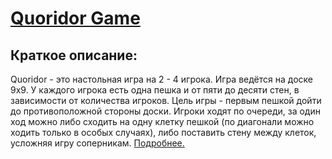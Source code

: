 # [Quoridor Game](https://quoridor.online)

## Краткое описание:

Quoridor - это настольная игра на 2 - 4 игрока.
Игра ведётся на доске 9x9.  У каждого игрока есть одна пешка и от пяти до десяти стен, в зависимости от количества игроков. Цель игры - первым пешкой дойти до противоположной стороны доски. Игроки ходят по очереди, за один ход можно либо сходить на одну клетку пешкой (по диагонали можно ходить только в особых случаях), либо поставить стену между клеток, усложняя игру соперникам. 
[Подробнее.](https://en.wikipedia.org/wiki/Quoridor)
